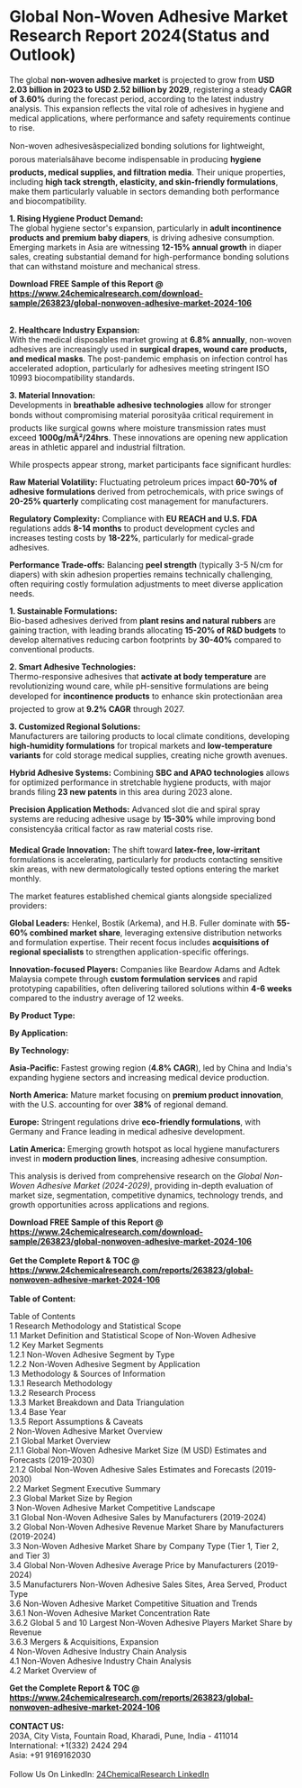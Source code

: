 <h1>Global Non-Woven Adhesive Market Research Report 2024(Status and Outlook)</h1><p>The global <strong>non-woven adhesive market</strong> is projected to grow from <strong>USD 2.03 billion in 2023 to USD 2.52 billion by 2029</strong>, registering a steady <strong>CAGR of 3.60%</strong> during the forecast period, according to the latest industry analysis. This expansion reflects the vital role of adhesives in hygiene and medical applications, where performance and safety requirements continue to rise.</p><p>Non-woven adhesivesâspecialized bonding solutions for lightweight, porous materialsâhave become indispensable in producing <strong>hygiene products, medical supplies, and filtration media</strong>. Their unique properties, including <strong>high tack strength, elasticity, and skin-friendly formulations</strong>, make them particularly valuable in sectors demanding both performance and biocompatibility.</p><p><strong>1. Rising Hygiene Product Demand:</strong><br>
The global hygiene sector's expansion, particularly in <strong>adult incontinence products and premium baby diapers</strong>, is driving adhesive consumption. Emerging markets in Asia are witnessing <strong>12-15% annual growth</strong> in diaper sales, creating substantial demand for high-performance bonding solutions that can withstand moisture and mechanical stress.</p><div><b>Download FREE Sample of this Report @ 
            <a href="https://www.24chemicalresearch.com/download-sample/263823/global-nonwoven-adhesive-market-2024-106">
            https://www.24chemicalresearch.com/download-sample/263823/global-nonwoven-adhesive-market-2024-106</a></b></div><br><p><strong>2. Healthcare Industry Expansion:</strong><br>
With the medical disposables market growing at <strong>6.8% annually</strong>, non-woven adhesives are increasingly used in <strong>surgical drapes, wound care products, and medical masks</strong>. The post-pandemic emphasis on infection control has accelerated adoption, particularly for adhesives meeting stringent ISO 10993 biocompatibility standards.</p><p><strong>3. Material Innovation:</strong><br>
Developments in <strong>breathable adhesive technologies</strong> allow for stronger bonds without compromising material porosityâa critical requirement in products like surgical gowns where moisture transmission rates must exceed <strong>1000g/mÂ²/24hrs</strong>. These innovations are opening new application areas in athletic apparel and industrial filtration.</p><p>While prospects appear strong, market participants face significant hurdles:</p><p><strong>Raw Material Volatility:</strong> Fluctuating petroleum prices impact <strong>60-70% of adhesive formulations</strong> derived from petrochemicals, with price swings of <strong>20-25% quarterly</strong> complicating cost management for manufacturers.</p><p><strong>Regulatory Complexity:</strong> Compliance with <strong>EU REACH and U.S. FDA</strong> regulations adds <strong>8-14 months</strong> to product development cycles and increases testing costs by <strong>18-22%</strong>, particularly for medical-grade adhesives.</p><p><strong>Performance Trade-offs:</strong> Balancing <strong>peel strength</strong> (typically 3-5 N/cm for diapers) with skin adhesion properties remains technically challenging, often requiring costly formulation adjustments to meet diverse application needs.</p><p><strong>1. Sustainable Formulations:</strong><br>
Bio-based adhesives derived from <strong>plant resins and natural rubbers</strong> are gaining traction, with leading brands allocating <strong>15-20% of R&amp;D budgets</strong> to develop alternatives reducing carbon footprints by <strong>30-40%</strong> compared to conventional products.</p><p><strong>2. Smart Adhesive Technologies:</strong><br>
Thermo-responsive adhesives that <strong>activate at body temperature</strong> are revolutionizing wound care, while pH-sensitive formulations are being developed for <strong>incontinence products</strong> to enhance skin protectionâan area projected to grow at <strong>9.2% CAGR</strong> through 2027.</p><p><strong>3. Customized Regional Solutions:</strong><br>
Manufacturers are tailoring products to local climate conditions, developing <strong>high-humidity formulations</strong> for tropical markets and <strong>low-temperature variants</strong> for cold storage medical supplies, creating niche growth avenues.</p><p><strong>Hybrid Adhesive Systems:</strong> Combining <strong>SBC and APAO technologies</strong> allows for optimized performance in stretchable hygiene products, with major brands filing <strong>23 new patents</strong> in this area during 2023 alone.</p><p><strong>Precision Application Methods:</strong> Advanced slot die and spiral spray systems are reducing adhesive usage by <strong>15-30%</strong> while improving bond consistencyâa critical factor as raw material costs rise.</p><p><strong>Medical Grade Innovation:</strong> The shift toward <strong>latex-free, low-irritant</strong> formulations is accelerating, particularly for products contacting sensitive skin areas, with new dermatologically tested options entering the market monthly.</p><p>The market features established chemical giants alongside specialized providers:</p><p><strong>Global Leaders:</strong> Henkel, Bostik (Arkema), and H.B. Fuller dominate with <strong>55-60% combined market share</strong>, leveraging extensive distribution networks and formulation expertise. Their recent focus includes <strong>acquisitions of regional specialists</strong> to strengthen application-specific offerings.</p><p><strong>Innovation-focused Players:</strong> Companies like Beardow Adams and Adtek Malaysia compete through <strong>custom formulation services</strong> and rapid prototyping capabilities, often delivering tailored solutions within <strong>4-6 weeks</strong> compared to the industry average of 12 weeks.</p><p><strong>By Product Type:</strong></p><p><strong>By Application:</strong></p><p><strong>By Technology:</strong></p><p><strong>Asia-Pacific:</strong> Fastest growing region (<strong>4.8% CAGR</strong>), led by China and India's expanding hygiene sectors and increasing medical device production.</p><p><strong>North America:</strong> Mature market focusing on <strong>premium product innovation</strong>, with the U.S. accounting for over <strong>38%</strong> of regional demand.</p><p><strong>Europe:</strong> Stringent regulations drive <strong>eco-friendly formulations</strong>, with Germany and France leading in medical adhesive development.</p><p><strong>Latin America:</strong> Emerging growth hotspot as local hygiene manufacturers invest in <strong>modern production lines</strong>, increasing adhesive consumption.</p><p>This analysis is derived from comprehensive research on the <em>Global Non-Woven Adhesive Market (2024-2029)</em>, providing in-depth evaluation of market size, segmentation, competitive dynamics, technology trends, and growth opportunities across applications and regions.</p><div><b>Download FREE Sample of this Report @ 
            <a href="https://www.24chemicalresearch.com/download-sample/263823/global-nonwoven-adhesive-market-2024-106">
            https://www.24chemicalresearch.com/download-sample/263823/global-nonwoven-adhesive-market-2024-106</a></b></div><br><div><b>Get the Complete Report & TOC @ 
            <a href="https://www.24chemicalresearch.com/reports/263823/global-nonwoven-adhesive-market-2024-106">
            https://www.24chemicalresearch.com/reports/263823/global-nonwoven-adhesive-market-2024-106</a></b></div><br>
            <b>Table of Content:</b><p>Table of Contents<br />
1 Research Methodology and Statistical Scope<br />
1.1 Market Definition and Statistical Scope of Non-Woven Adhesive<br />
1.2 Key Market Segments<br />
1.2.1 Non-Woven Adhesive Segment by Type<br />
1.2.2 Non-Woven Adhesive Segment by Application<br />
1.3 Methodology & Sources of Information<br />
1.3.1 Research Methodology<br />
1.3.2 Research Process<br />
1.3.3 Market Breakdown and Data Triangulation<br />
1.3.4 Base Year<br />
1.3.5 Report Assumptions & Caveats<br />
2 Non-Woven Adhesive Market Overview<br />
2.1 Global Market Overview<br />
2.1.1 Global Non-Woven Adhesive Market Size (M USD) Estimates and Forecasts (2019-2030)<br />
2.1.2 Global Non-Woven Adhesive Sales Estimates and Forecasts (2019-2030)<br />
2.2 Market Segment Executive Summary<br />
2.3 Global Market Size by Region<br />
3 Non-Woven Adhesive Market Competitive Landscape<br />
3.1 Global Non-Woven Adhesive Sales by Manufacturers (2019-2024)<br />
3.2 Global Non-Woven Adhesive Revenue Market Share by Manufacturers (2019-2024)<br />
3.3 Non-Woven Adhesive Market Share by Company Type (Tier 1, Tier 2, and Tier 3)<br />
3.4 Global Non-Woven Adhesive Average Price by Manufacturers (2019-2024)<br />
3.5 Manufacturers Non-Woven Adhesive Sales Sites, Area Served, Product Type<br />
3.6 Non-Woven Adhesive Market Competitive Situation and Trends<br />
3.6.1 Non-Woven Adhesive Market Concentration Rate<br />
3.6.2 Global 5 and 10 Largest Non-Woven Adhesive Players Market Share by Revenue<br />
3.6.3 Mergers & Acquisitions, Expansion<br />
4 Non-Woven Adhesive Industry Chain Analysis<br />
4.1 Non-Woven Adhesive Industry Chain Analysis<br />
4.2 Market Overview of</p><div><b>Get the Complete Report & TOC @ 
            <a href="https://www.24chemicalresearch.com/reports/263823/global-nonwoven-adhesive-market-2024-106">
            https://www.24chemicalresearch.com/reports/263823/global-nonwoven-adhesive-market-2024-106</a></b></div><br><b>CONTACT US:</b><br>
            203A, City Vista, Fountain Road, Kharadi, Pune, India - 411014<br>
            International: +1(332) 2424 294<br>
            Asia: +91 9169162030 <br><br>
            Follow Us On LinkedIn: <a href="https://www.linkedin.com/company/24chemicalresearch/">24ChemicalResearch LinkedIn</a>
